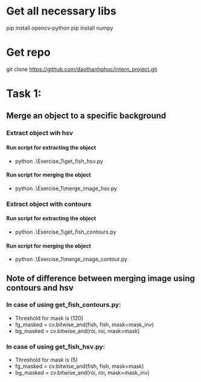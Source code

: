 # Get all necessary libs 
pip install opencv-python
pip install numpy
# Get repo 
git clone https://github.com/daothanhphuc/intern_project.git
# Task 1: 
## Merge an object to a specific background
### Extract object wih hsv 
#### Run script for extracting the object
- python .\Exercise_1\get_fish_hsv.py
#### Run script for merging the object
- python .\Exercise_1\merge_image_hsv.py 

### Extract object with contours
#### Run script for extracting the object
- python .\Exercise_1\get_fish_contours.py
#### Run script for merging the object
- python .\Exercise_1\merge_image_contour.py 

## Note of difference between merging image using contours and hsv
### In case of using get_fish_contours.py:
- Threshold for mask is (120)
- fg_masked = cv.bitwise_and(fish, fish, mask=mask_inv)
- bg_masked = cv.bitwise_and(roi, roi, mask=mask)

### In case of using get_fish_hsv.py:
- Threshold for mask is (5)
- fg_masked = cv.bitwise_and(fish, fish, mask=mask)
- bg_masked = cv.bitwise_and(roi, roi, mask=mask_inv)
